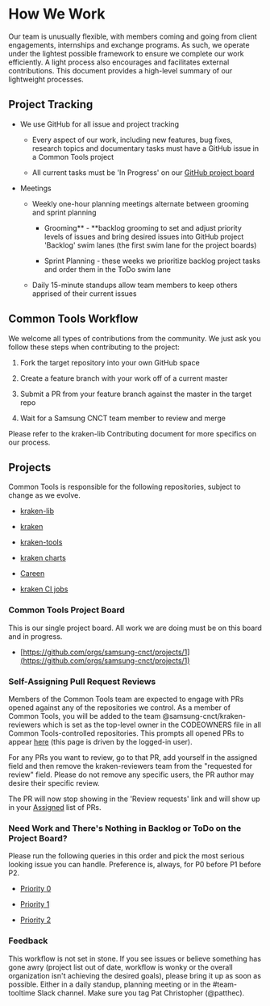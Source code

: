 # How We Work

Our team is unusually flexible, with members coming and going from client engagements, internships and exchange programs. As such, we operate under the lightest possible framework to ensure we complete our work efficiently. A light process also encourages and facilitates external contributions. This document provides a high-level summary of our lightweight processes.

## Project Tracking

* We use GitHub for all issue and project tracking 

    * Every aspect of our work, including new features, bug fixes, research topics and documentary tasks must have a GitHub issue in a Common Tools project

    * All current tasks must be 'In Progress' on our [GitHub project board](https://github.com/orgs/samsung-cnct/projects/1) 

* Meetings

    * Weekly one-hour planning meetings alternate between grooming and sprint planning

        * Grooming** - **backlog grooming to set and adjust priority levels of issues and bring desired issues into GitHub project 'Backlog' swim lanes (the first swim lane for the project boards) 

        * Sprint Planning - these weeks we prioritize backlog project tasks and order them in the ToDo swim lane

    * Daily 15-minute standups allow team members to keep others apprised of their current issues 

## Common Tools Workflow

We welcome all types of contributions from the community. We just ask you follow these steps when contributing to the project:

1. Fork the target repository into your own GitHub space

2. Create a feature branch with your work off of a current master 

3. Submit a PR from your feature branch against the master in the target repo

4. Wait for a Samsung CNCT team member to review and merge

Please refer to the kraken-lib Contributing document for more specifics on our process.  

## Projects

Common Tools is responsible for the following repositories, subject to change as we evolve.  

* [kraken-lib](https://hanjin.atlassian.net/wiki/pages/createpage.action?spaceKey=CoT&title=github.com%2Fsamsung-cnct%2Fk2&linkCreation=true&fromPageId=66584577) 

* [kraken](https://hanjin.atlassian.net/wiki/pages/createpage.action?spaceKey=CoT&title=github.com%2Fsamsung-cnct%2Fk2cli&linkCreation=true&fromPageId=66584577) 

* [kraken-tools](https://hanjin.atlassian.net/wiki/pages/createpage.action?spaceKey=CoT&title=github.com%2Fsamsung-cnct%2Fk2-tools&linkCreation=true&fromPageId=66584577)

* [kraken charts](https://hanjin.atlassian.net/wiki/pages/createpage.action?spaceKey=CoT&title=github.com%2Fsamsung-cnct%2Fk2-charts&linkCreation=true&fromPageId=66584577) 

* [Careen](https://hanjin.atlassian.net/wiki/pages/createpage.action?spaceKey=CoT&title=github.com%2Fsamsung-cnct%2Fcareen&linkCreation=true&fromPageId=66584577) 

* [kraken CI jobs](https://hanjin.atlassian.net/wiki/pages/createpage.action?spaceKey=CoT&title=github.com%2Fsamsung-cnct%2Fkraken-ci-jobs&linkCreation=true&fromPageId=66584577) 

### **Common Tools Project Board**

This is our single project board. All work we are doing must be on this board and in progress.

* [https://github.com/orgs/samsung-cnct/projects/1](https://github.com/orgs/samsung-cnct/projects/1)

### **Self-Assigning Pull Request Reviews**

Members of the Common Tools team are expected to engage with PRs opened against any of the repositories we control. As a member of Common Tools, you will be added to the team @samsung-cnct/kraken-reviewers which is set as the top-level owner in the CODEOWNERS file in all Common Tools-controlled repositories. This prompts all opened PRs to appear [here](https://github.com/pulls/review-requested) (this page is driven by the logged-in user).

For any PRs you want to review, go to that PR, add yourself in the assigned field and then remove the kraken-reviewers team from the "requested for review" field. Please do not remove any specific users, the PR author may desire their specific review.

The PR will now stop showing in the 'Review requests' link and will show up in your [Assigned](https://github.com/pulls/assigned) list of PRs.

### **Need Work and There's Nothing in Backlog or ToDo on the Project Board?**

Please run the following queries in this order and pick the most serious looking issue you can handle. Preference is, always, for P0 before P1 before P2.

* [Priority 0](https://github.com/samsung-cnct/k2/labels/priority-p0)

* [Priority 1](https://github.com/samsung-cnct/k2/labels/priority-p1)

* [Priority 2](https://github.com/samsung-cnct/k2/labels/priority-p2)

### **Feedback**

This workflow is not set in stone. If you see issues or believe something has gone awry (project list out of date, workflow is wonky or the overall organization isn't achieving the desired goals), please bring it up as soon as possible. Either in a daily standup, planning meeting or in the #team-tooltime Slack channel. Make sure you tag Pat Christopher (@patthec).

